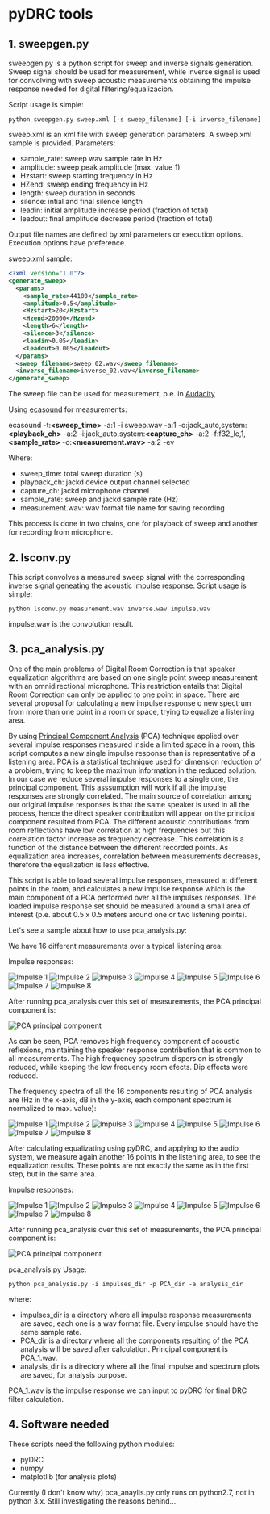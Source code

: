  # pyDRC tools
 
 ## 1. sweepgen.py
 
sweepgen.py is a python script for sweep and inverse signals generation. Sweep signal should be used for measurement, while inverse signal is used for convolving with sweep acoustic measurements obtaining the impulse response needed for digital filtering/equalizacion.
 
 Script usage is simple:
 
 `python sweepgen.py sweep.xml [-s sweep_filename] [-i inverse_filename]`

sweep.xml is an xml file with sweep generation parameters. A sweep.xml sample is provided. Parameters:

- sample_rate: sweep wav sample rate in Hz
- amplitude: sweep peak amplitude (max. value 1)
- Hzstart: sweep starting frequency in Hz
- HZend: sweep ending frequency in Hz
- length: sweep duration in seconds
- silence: intial and final silence length
- leadin: initial amplitude increase period (fraction of total)
- leadout: final amplitude decrease period (fraction of total)

Output file names are defined by xml parameters or execution options. Execution options have preference.

sweep.xml sample:

```xml
<?xml version="1.0"?>
<generate_sweep>
  <params>
    <sample_rate>44100</sample_rate>
    <amplitude>0.5</amplitude>
    <Hzstart>20</Hzstart>
    <Hzend>20000</Hzend>
    <length>6</length>
    <silence>3</silence>
    <leadin>0.05</leadin>
    <leadout>0.005</leadout>
  </params>
  <sweep_filename>sweep_02.wav</sweep_filename>
  <inverse_filename>inverse_02.wav</inverse_filename>
</generate_sweep>
```

The sweep file can be used for measurement, p.e. in [Audacity](https://www.audacityteam.org/)

Using [ecasound](https://ecasound.seul.org/) for measurements:

ecasound -t:**<sweep_time>** -a:1 -i sweep.wav -a:1 -o:jack_auto,system:**<playback_ch>** -a:2 -i:jack_auto,system:**<capture_ch>** -a:2 -f:f32_le,1,**<sample_rate>** -o:**<measurement.wav>** -a:2 -ev

Where:
 - sweep_time: total sweep duration (s)
 - playback_ch: jackd device output channel selected
 - capture_ch: jackd microphone channel
 - sample_rate: sweep and jackd sample rate (Hz)
 - measurement.wav: wav format file name for saving recording
 
 This process is done in two chains, one for playback of sweep and another for recording from microphone.

## 2. lsconv.py

This script convolves a measured sweep signal with the corresponding inverse signal geneating the acoustic impulse response. Script usage is simple:

`python lsconv.py measurement.wav inverse.wav impulse.wav`

impulse.wav is the convolution result.

## 3. pca_analysis.py

One of the main problems of Digital Room Correction is that speaker equalization algorithms are based on one single point sweep measurement with an omnidirectional microphone. This restriction entails that Digital Room Correction can only be applied to one point in space. There are several proposal for calculating a new impulse response o new spectrum from more than one point in a room or space, trying to equalize a listening area. 

By using [Principal Component Analysis](https://en.wikipedia.org/wiki/Principal_component_analysis) (PCA) technique applied over several impulse responses measured inside a limited space in a room, this script computes a new single impulse response than is representative of a listening area. PCA is a statistical technique used for dimension reduction of a problem, trying to keep the maximun information in the reduced solution. In our case we reduce several impulse responses to a single one, the principal component. This asssumption will work if all the impulse responses are strongly correlated. The main source of correlation among our original impulse responses is that the same speaker is used in all the process, hence the direct speaker contribution will appear on the principal component resulted from PCA. The different acoustic contributions from room reflections have low correlation at high frequencies but this correlation factor increase as frequency decrease. This correlation is a function of the distance between the different recorded points. As equalization area increases, correlation between measurements decreases, therefore the equalization is less effective. 

This script is able to load several impulse responses, measured at different points in the room, and calculates a new impulse response which is the main component of a PCA performed over all the impulses responses. The loaded impulse response set should be measured around a small area of interest (p.e. about 0.5 x 0.5 meters around one or two listening points). 

Let's see a sample about how to use pca_analysis.py:

We have 16 different measurements over a typical listening area:

Impulse responses:

![Impulse 1](aux_plots/no_eq_left/impulse_spectrum_0.png) ![Impulse 2](aux_plots/no_eq_left/impulse_spectrum_1.png) 
![Impulse 3](aux_plots/no_eq_left/impulse_spectrum_2.png) ![Impulse 4](aux_plots/no_eq_left/impulse_spectrum_3.png) 
![Impulse 5](aux_plots/no_eq_left/impulse_spectrum_4.png) ![Impulse 6](aux_plots/no_eq_left/impulse_spectrum_5.png) 
![Impulse 7](aux_plots/no_eq_left/impulse_spectrum_6.png) ![Impulse 8](aux_plots/no_eq_left/impulse_spectrum_7.png) 

After running pca_analysis over this set of measurements, the PCA principal component is:

![PCA principal component](aux_plots/no_eq_left/Spectrum_PCA_principal.png)

As can be seen, PCA removes high frequency component of acoustic reflexions, maintaining the speaker response contribution that is common to all measurements. The high frequency spectrum dispersion is strongly reduced, while keeping the low frequency room efects. Dip effects were reduced.

The frequency spectra of all the 16 components resulting of PCA analysis are (Hz in the x-axis, dB in the y-axis, each component spectrum is normalized to max. value):

![Impulse 1](aux_plots/no_eq_left/PCA_spectrum_0.png)
![Impulse 2](aux_plots/no_eq_left/PCA_spectrum_1.png)
![Impulse 3](aux_plots/no_eq_left/PCA_spectrum_2.png)
![Impulse 4](aux_plots/no_eq_left/PCA_spectrum_3.png)
![Impulse 5](aux_plots/no_eq_left/PCA_spectrum_4.png)
![Impulse 6](aux_plots/no_eq_left/PCA_spectrum_5.png)
![Impulse 7](aux_plots/no_eq_left/PCA_spectrum_6.png)
![Impulse 8](aux_plots/no_eq_left/PCA_spectrum_7.png)

After calculating equalizating using pyDRC, and applying to the audio system, we measure again another 16 points in the listening area, to see the equalization results. These points are not exactly the same as in the first step, but in the same area.

Impulse responses:

![Impulse 1](aux_plots/eq_left/impulse_spectrum_0.png) ![Impulse 2](aux_plots/eq_left/impulse_spectrum_1.png) 
![Impulse 3](aux_plots/eq_left/impulse_spectrum_2.png) ![Impulse 4](aux_plots/eq_left/impulse_spectrum_3.png) 
![Impulse 5](aux_plots/eq_left/impulse_spectrum_4.png) ![Impulse 6](aux_plots/eq_left/impulse_spectrum_5.png) 
![Impulse 7](aux_plots/eq_left/impulse_spectrum_6.png) ![Impulse 8](aux_plots/eq_left/impulse_spectrum_7.png) 

After running pca_analysis over this set of measurements, the PCA principal component is:

![PCA principal component](aux_plots/eq_left/Spectrum_PCA_principal.png)

pca_analysis.py Usage:

`python pca_analysis.py -i impulses_dir -p PCA_dir -a analysis_dir`

where:
- impulses_dir is a directory where all impulse response measurements are saved, each one is a wav format file. Every impulse should have the same sample rate.
- PCA_dir is a directory where all the components resulting of the PCA analysis will be saved after calculation. Principal component is PCA_1.wav. 
- analysis_dir is a directory where all the final impulse and spectrum plots are saved, for analysis purpose.

PCA_1.wav is the impulse response we can input to pyDRC for final DRC filter calculation.

## 4. Software needed

These scripts need the following python modules:

- pyDRC 
- numpy
- matplotlib (for analysis plots)

Currently (I don't know why) pca_anaylis.py only runs on python2.7, not in python 3.x. Still investigating the reasons behind...


